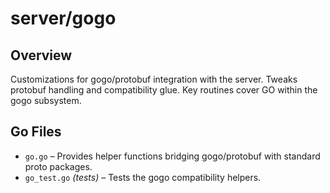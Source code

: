# server/gogo

## Overview

Customizations for gogo/protobuf integration with the server. Tweaks protobuf handling and compatibility glue. Key routines cover GO within the gogo subsystem.

## Go Files

- `go.go` – Provides helper functions bridging gogo/protobuf with standard proto packages.
- `go_test.go` *(tests)* – Tests the gogo compatibility helpers.
